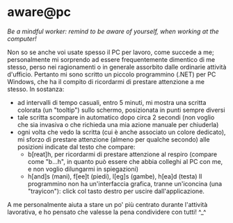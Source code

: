 # aware@pc
*Be a mindful worker: remind to be aware of yourself, when working at the computer!*

Non so se anche voi usate spesso il PC per lavoro, come succede a me; personalmente mi sorprendo ad essere frequentemente dimentico di me stesso, perso nei ragionamenti o in generale assorbito dalle ordinarie attività d'ufficio. Pertanto mi sono scritto un piccolo programmino (.NET) per PC Windows, che ha il compito di ricordarmi di prestare attenzione a me stesso. In sostanza:
  - ad intervalli di tempo casuali, entro 5 minuti, mi mostra una scritta colorata (un "tooltip") sullo schermo, posizionata in punti sempre diversi
  - tale scritta scompare in automatico dopo circa 2 secondi (non voglio che sia invasiva o che richieda una mia azione manuale per chiuderla)
  - ogni volta che vedo la scritta (cui è anche associato un colore dedicato), mi sforzo di prestare attenzione (almeno per qualche secondo) alle posizioni indicate dal testo che compare: 
    - b[reat]h, per ricordarmi di prestare attenzione al respiro (compare come "b...h", in quanto può essere che abbia colleghi al PC con me, e non voglio dilungarmi in spiegazioni)
	- h[and]s (mani), f[ee]t (piedi), l[eg]s (gambe), h[ea]d (testa)
Il programmino non ha un'interfaccia grafica, tranne un'iconcina (una "trayicon"): click col tasto destro per uscire dall'applicazione.

A me personalmente aiuta a stare un po' più centrato durante l'attività lavorativa, e ho pensato che valesse la pena condividere con tutti! ^_^
